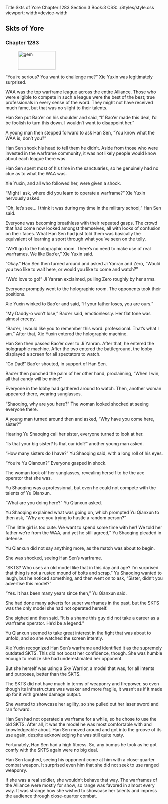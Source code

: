 Title:Skts of Yore 
Chapter:1283 
Section:3 
Book:3 
CSS:../Styles/style.css 
viewport: width=device-width
  
## Skts of Yore
### Chapter 1283 
<figure>
	<img src="../Images/gem.gif" alt="gem" id="gem" width="120" height="60" />
</figure>
  

  
  “You’re serious? You want to challenge me?” Xie Yuxin was legitimately surprised.

WAA was the top warframe league across the entire Alliance. Those who were eligible to compete in such a league were the best of the best; true professionals in every sense of the word. They might not have received much fame, but that was no slight to their talents.

Han Sen put Bao’er on his shoulder and said, “If Bao’er made this deal, I’d be foolish to turn this down. I wouldn’t want to disappoint her.”

A young man then stepped forward to ask Han Sen, “You know what the WAA is, don’t you?”

Han Sen shook his head to tell them he didn’t. Aside from those who were invested in the warframe community, it was not likely people would know about each league there was.

Han Sen spent most of his time in the sanctuaries, so he genuinely had no clue as to what the WAA was.

Xie Yuxin, and all who followed her, were given a shock.

“Might I ask, where did you learn to operate a warframe?” Xie Yuxin nervously asked.

“Oh, let’s see… I think it was during my time in the military school,” Han Sen said.

Everyone was becoming breathless with their repeated gasps. The crowd that had come now looked amongst themselves, all with looks of confusion on their faces. What Han Sen had just told them was basically the equivalent of learning a sport through what you’ve seen on the telly.

“We’ll go to the holographic room. There’s no need to make use of real warframes. We like Bao’er,” Xie Yuxin said.

“Okay.” Han Sen then turned around and asked Ji Yanran and Zero, “Would you two like to wait here, or would you like to come and watch?”

“We’d love to go!” Ji Yanran exclaimed, pulling Zero roughly by her arms.

Everyone promptly went to the holographic room. The opponents took their positions.

Xie Yuxin winked to Bao’er and said, “If your father loses, you are ours.”

“My Daddy-o won’t lose,” Bao’er said, emotionlessly. Her flat tone was almost creepy.

“Bao’er, I would like you to remember this word: professional. That’s what I am.” After that, Xie Yuxin entered the holographic machine.

Han Sen then passed Bao’er over to Ji Yanran. After that, he entered the holographic machine. After the two entered the battleground, the lobby displayed a screen for all spectators to watch.

“Go Dad!” Bao’er shouted, in support of Han Sen.

Bao’er then punched the palm of her other hand, proclaiming, “When I win, all that candy will be mine!”

Everyone in the lobby had gathered around to watch. Then, another woman appeared there, wearing sunglasses.

“Shaoqing, why are you here?” The woman looked shocked at seeing everyone there.

A young man turned around then and asked, “Why have you come here, sister?”

Hearing Yu Shaoqing call her sister, everyone turned to look at her.

“Is that your big sister? Is that our idol?” another young man asked.

“How many sisters do I have?” Yu Shaoqing said, with a long roll of his eyes.

“You’re Yu Qianxun?” Everyone gasped in shock.

The woman took off her sunglasses, revealing herself to be the ace operator that she was.

Yu Shaoqing was a professional, but even he could not compete with the talents of Yu Qianxun.

“What are you doing here?” Yu Qianxun asked.

Yu Shaoqing explained what was going on, which prompted Yu Qianxun to then ask, “Why are you trying to hustle a random person?”

“The little girl is too cute. We want to spend some time with her! We told her father we’re from the WAA, and yet he still agreed,” Yu Shaoqing pleaded in defense.

Yu Qianxun did not say anything more, as the match was about to begin.

She was shocked, seeing Han Sen’s warframe.

“SKTS? Who uses an old model like that in this day and age? I’m surprised that thing is not a rusted mound of bolts and scrap.” Yu Shaoqing wanted to laugh, but he noticed something, and then went on to ask, “Sister, didn’t you advertise this model?”

“Yes. It has been many years since then,” Yu Qianxun said.

She had done many adverts for super warframes in the past, but the SKTS was the only model she had not operated herself.

She sighed and then said, “It is a shame this guy did not take a career as a warframe operator. He’d be a legend.”

Yu Qianxun seemed to take great interest in the fight that was about to unfold, and so she watched the screen intently.

Xie Yuxin recognized Han Sen’s warframe and identified it as the supremely outdated SKTS. This did not boost her confidence, though. She was humble enough to realize she had underestimated her opponent.

But she herself was using a Sky Warrior, a model that was, for all intents and purposes, better than the SKTS.

The SKTS did not have much in terms of weaponry and firepower, so even though its infrastructure was weaker and more fragile, it wasn’t as if it made up for it with greater damage output.

She wanted to showcase her agility, so she pulled out her laser sword and ran forward.

Han Sen had not operated a warframe for a while, so he chose to use the old SKTS. After all, it was the model he was most comfortable with and knowledgeable about. Han Sen moved around and got into the groove of its use again, despite acknowledging he was still quite rusty.

Fortunately, Han Sen had a high fitness. So, any bumps he took as he got comfy with the SKTS again were no big deal.

Han Sen laughed, seeing his opponent come at him with a close-quarter combat weapon. It surprised even him that she did not seek to use ranged weaponry.

If she was a real soldier, she wouldn’t behave that way. The warframes of the Alliance were mostly for show, so range was favored in almost every way. It was strange how she wished to showcase her talents and impress the audience through close-quarter combat.
